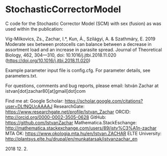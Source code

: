 # StochasticCorrectorModel

C code for the Stochastic Corrector Model (SCM) with sex (fusion)
as was used within the publication:

Víg-Milkovics, Zs., Zachar, I.*, Kun, Á., Szilágyi, A. & Szathmáry, E. 2019 Moderate sex between protocells can balance between a decrease in assortment load and an increase in parasite spread. Journal of Theoretical Biology, 462, 304—310, doi: 10.1016/j.jtbi.2018.11.020 (https://doi.org/10.1016/j.jtbi.2018.11.020)

Example parameter input file is config.cfg. For parameter details, see parameters.txt.

For questions, comments and bug reports, please email:
István Zachar at istvan[dot]zachar80[at]gmail[dot]com

Find me at:
Google Scholar: https://scholar.google.com/citations?user=DLfNQUcAAAAJ
ResearchGate: https://www.researchgate.net/profile/Istvan_Zachar
ORCID: http://orcid.org/0000-0002-3505-0628
GitHub: https://github.com/IstvanZachar
Mathematica.StackEschange: http://mathematica.stackexchange.com/users/89/istv%C3%A1n-zachar
MTA ÖK: https://www.okologia.mta.hu/en/Istvan.ZACHAR
ELTE University: http://plantsys.elte.hu/drupal/en/munkatarsak/istvanzachar_en

2018 12. 2.
